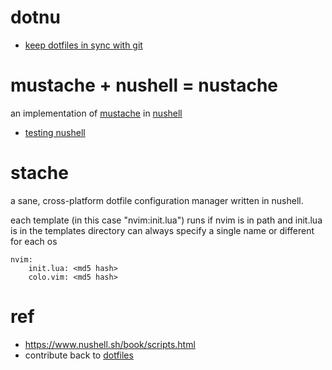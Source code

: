 # dotnu

* [keep dotfiles in sync with git](https://github.com/dotphiles/dotsync)

# mustache + nushell = nustache
an implementation of [mustache](https://mustache.github.io/mustache.5.html) in [nushell](https://www.nushell.sh/)
* [testing nushell](https://www.nushell.sh/book/testing.html)

# stache
a sane, cross-platform dotfile configuration manager written in nushell.

each template (in this case "nvim:init.lua") runs if nvim is in path and init.lua is in the templates directory
can always specify a single name or different for each os

```.stash.lock
nvim:
    init.lua: <md5 hash>
    colo.vim: <md5 hash>
```

# ref
* https://www.nushell.sh/book/scripts.html
* contribute back to [dotfiles](https://dotfiles.github.io/)
